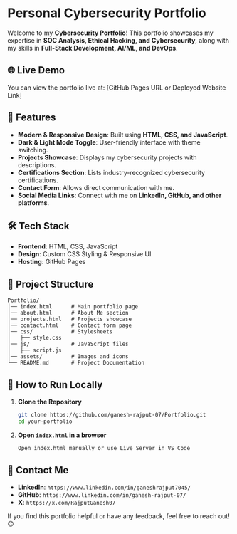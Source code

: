 # Personal Cybersecurity Portfolio

Welcome to my **Cybersecurity Portfolio**! This portfolio showcases my expertise in **SOC Analysis, Ethical Hacking, and Cybersecurity**, along with my skills in **Full-Stack Development, AI/ML, and DevOps**.

## 🌐 Live Demo
You can view the portfolio live at:
[GitHub Pages URL or Deployed Website Link]

## 📌 Features
- **Modern & Responsive Design**: Built using **HTML, CSS, and JavaScript**.
- **Dark & Light Mode Toggle**: User-friendly interface with theme switching.
- **Projects Showcase**: Displays my cybersecurity projects with descriptions.
- **Certifications Section**: Lists industry-recognized cybersecurity certifications.
- **Contact Form**: Allows direct communication with me.
- **Social Media Links**: Connect with me on **LinkedIn, GitHub, and other platforms**.

## 🛠 Tech Stack
- **Frontend**: HTML, CSS, JavaScript
- **Design**: Custom CSS Styling & Responsive UI
- **Hosting**: GitHub Pages

## 📂 Project Structure
```
Portfolio/
│── index.html      # Main portfolio page
│── about.html      # About Me section
│── projects.html   # Projects showcase
│── contact.html    # Contact form page
│── css/            # Stylesheets
│   ├── style.css
│── js/             # JavaScript files
│   ├── script.js
│── assets/         # Images and icons
└── README.md       # Project Documentation
```

## 🚀 How to Run Locally
1. **Clone the Repository**
   ```bash
   git clone https://github.com/ganesh-rajput-07/Portfolio.git
   cd your-portfolio
   ```
2. **Open `index.html` in a browser**
   ```bash
   Open index.html manually or use Live Server in VS Code
   ```

## 📢 Contact Me
- **LinkedIn**: ```https://www.linkedin.com/in/ganeshrajput7045/ ```
- **GitHub**: ```https://www.linkedin.com/in/ganesh-rajput-07/ ```
- **X**: ```https://x.com/RajputGanesh07 ```

If you find this portfolio helpful or have any feedback, feel free to reach out! 😊

